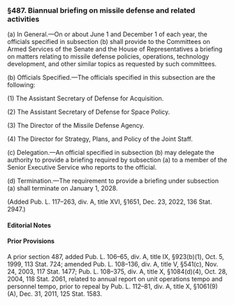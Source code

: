 ### §487. Biannual briefing on missile defense and related activities ###

(a) In General.—On or about June 1 and December 1 of each year, the officials specified in subsection (b) shall provide to the Committees on Armed Services of the Senate and the House of Representatives a briefing on matters relating to missile defense policies, operations, technology development, and other similar topics as requested by such committees.

(b) Officials Specified.—The officials specified in this subsection are the following:

(1) The Assistant Secretary of Defense for Acquisition.

(2) The Assistant Secretary of Defense for Space Policy.

(3) The Director of the Missile Defense Agency.

(4) The Director for Strategy, Plans, and Policy of the Joint Staff.

(c) Delegation.—An official specified in subsection (b) may delegate the authority to provide a briefing required by subsection (a) to a member of the Senior Executive Service who reports to the official.

(d) Termination.—The requirement to provide a briefing under subsection (a) shall terminate on January 1, 2028.

(Added Pub. L. 117–263, div. A, title XVI, §1651, Dec. 23, 2022, 136 Stat. 2947.)

#### **Editorial Notes** ####

#### Prior Provisions ####

A prior section 487, added Pub. L. 106–65, div. A, title IX, §923(b)(1), Oct. 5, 1999, 113 Stat. 724; amended Pub. L. 108–136, div. A, title V, §541(c), Nov. 24, 2003, 117 Stat. 1477; Pub. L. 108–375, div. A, title X, §1084(d)(4), Oct. 28, 2004, 118 Stat. 2061, related to annual report on unit operations tempo and personnel tempo, prior to repeal by Pub. L. 112–81, div. A, title X, §1061(9)(A), Dec. 31, 2011, 125 Stat. 1583.